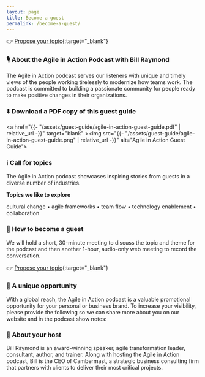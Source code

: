 ```yaml
---
layout: page
title: Become a guest
permalink: /become-a-guest/
---
```

👉 [Propose your topic](https://calendly.com/billraymond/30min){:target="_blank"}

### 🎙 About the Agile in Action Podcast with Bill Raymond
The Agile in Action podcast serves our listeners with unique and timely views of the people working tirelessly to modernize how teams work. The podcast is committed to building a passionate community for people ready to make positive changes in their organizations.

### ⬇️ Download a PDF copy of this guest guide
<a href="{{- "/assets/guest-guide/agile-in-action-guest-guide.pdf" | relative_url -}}" target="blank" ><img src="{{- "/assets/guest-guide/agile-in-action-guest-guide.png" | relative_url -}}" alt="Agile in Action Guest Guide"></a>

### ℹ️ Call for topics
The Agile in Action podcast showcases inspiring stories from guests in a diverse number of industries.

**Topics we like to explore**

cultural change • agile frameworks • team flow • technology enablement • collaboration

### 🙋 How to become a guest
We will hold a short, 30-minute meeting to discuss the topic and theme for the podcast and then another 1-hour, audio-only web meeting to record the conversation.

👉 [Propose your topic](https://calendly.com/billraymond/30min){:target="_blank"}


### 💫 A unique opportunity
With a global reach, the Agile in Action podcast is a valuable promotional opportunity for your personal or business brand. To increase your visibility, please provide the following so we can share more about you on our website and in the podcast show notes:


### 💬 About your host
Bill Raymond is an award-winning speaker, agile transformation leader, consultant, author, and trainer. Along with hosting the Agile in Action podcast, Bill is the CEO of Cambermast, a strategic business consulting firm that partners with clients to deliver their most critical projects.

